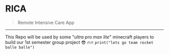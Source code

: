 # RICA

> Remote Intensive Care App

---

This Repo will be used by some "_ultra pro max lite_" minecraft players to build our 1st semester group project :sunglasses: :fire::fire:
`print("lets go team rocket balle balle")`